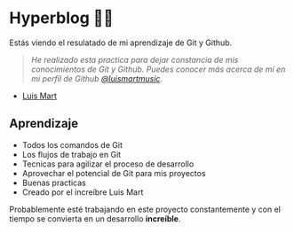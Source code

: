 # Hyperblog ✌🏻
Estás viendo el resulatado de mi aprendizaje de Git y Github.

> _He realizado esta practica para dejar constancia de mis conocimientos de Git y Github. Puedes conocer más acerca de mí en mi perfil de Github [@luismartmusic](https://github.com/luismartmusic)._ 
- [Luis Mart](https://clarkode.com/)

## Aprendizaje
* Todos los comandos de Git
* Los flujos de trabajo en Git
* Tecnicas para agilizar el proceso de desarrollo
* Aprovechar el potencial de Git para mis proyectos
* Buenas practicas
* Creado por el increíbre Luis Mart

Probablemente esté trabajando en este proyecto constantemente y con el tiempo se convierta en un desarrollo **increíble**.